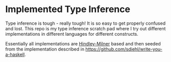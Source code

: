# Implemented Type Inference

Type inference is tough - really tough!  It is so easy to get properly confused and lost.  This repo is my type inference scratch pad where I try out different implementations in different languages for different constructs.

Essentially all implementations are [Hindley-Milner](https://en.wikipedia.org/wiki/Hindley–Milner_type_system) based and then seeded from the implementation described in https://github.com/sdiehl/write-you-a-haskell.
